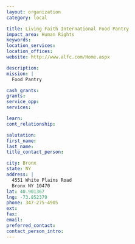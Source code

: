 ```yaml
---
layout: organization
category: local

title: Living Faith International Food Pantry
impact_area: Human Rights
keywords: 
location_services: 
location_offices: 
website: http://www.alfc.com/Home.aspx

description: 
mission: |
  Food Pantry

cash_grants: 
grants: 
service_opp: 
services: 

learn: 
cont_relationship: 

salutation: 
first_name: 
last_name: 
title_contact_person: 

city: Bronx
state: NY
address: |
  4551 White Plains Road    
  Bronx NY 10470
lat: 40.901367
lng: -73.852379
phone: 347-275-4905
ext: 
fax: 
email: 
preferred_contact: 
contact_person_intro: 
---
```

